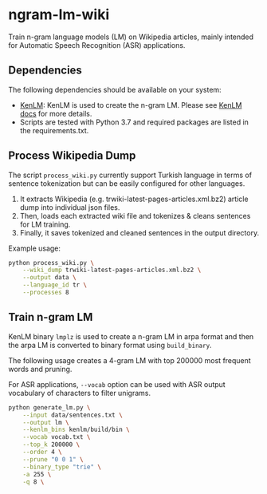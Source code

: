 # ngram-lm-wiki
Train n-gram language models (LM) on Wikipedia articles, mainly intended for Automatic Speech Recognition (ASR) applications.

## Dependencies
The following dependencies should be available on your system:
- [KenLM](https://github.com/kpu/kenlm): KenLM is used to create the n-gram LM. Please see [KenLM docs](https://kheafield.com/code/kenlm/) for more details.
- Scripts are tested with Python 3.7 and required packages are listed in the requirements.txt.

## Process Wikipedia Dump
The script `process_wiki.py` currently support Turkish language in terms of sentence tokenization but can be easily configured for other languages.
1. It extracts Wikipedia (e.g. trwiki-latest-pages-articles.xml.bz2) article dump into individual json files.
2. Then, loads each extracted wiki file and tokenizes & cleans sentences for LM training.
3. Finally, it saves tokenized and cleaned sentences in the output directory.

Example usage:
```bash
python process_wiki.py \
    --wiki_dump trwiki-latest-pages-articles.xml.bz2 \
    --output data \
    --language_id tr \
    --processes 8
```

## Train n-gram LM
KenLM binary `lmplz` is used to create a n-gram LM in arpa format and then the arpa LM is converted to binary format using `build_binary`.

The following usage creates a 4-gram LM with top 200000 most frequent words and pruning.

For ASR applications, `--vocab` option can be used with ASR output vocabulary of characters to filter unigrams.

```bash
python generate_lm.py \
    --input data/sentences.txt \
    --output lm \
    --kenlm_bins kenlm/build/bin \
    --vocab vocab.txt \
    --top_k 200000 \
    --order 4 \
    --prune "0 0 1" \
    --binary_type "trie" \
    -a 255 \
    -q 8 \
```

